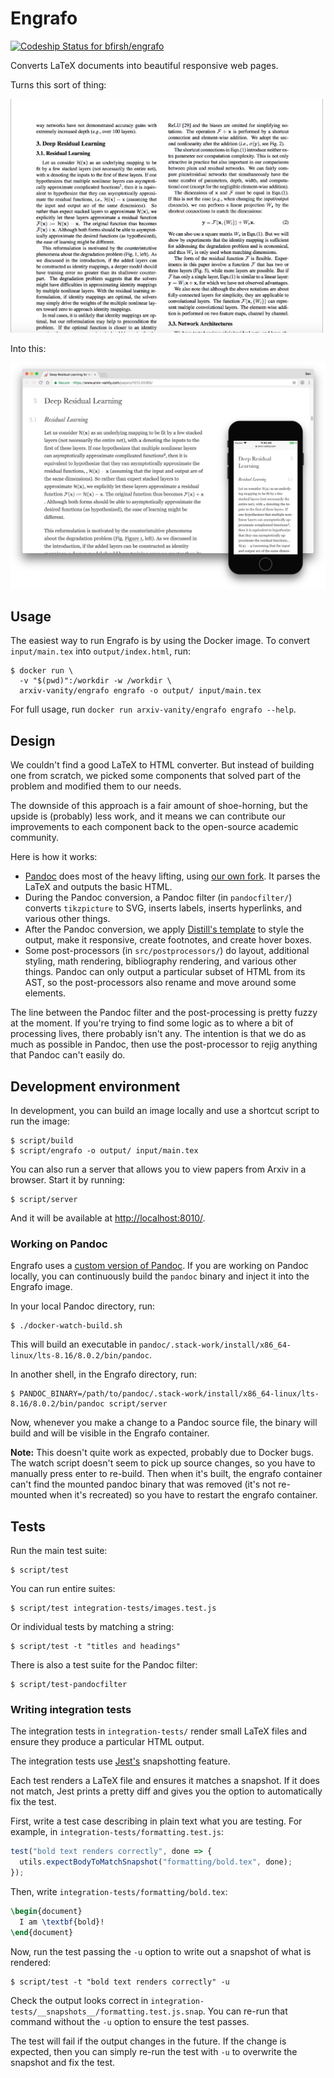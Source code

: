 # Engrafo

[ ![Codeship Status for bfirsh/engrafo](https://app.codeship.com/projects/df36a360-5b2c-0135-2a70-66335668a83b/status?branch=master)](https://app.codeship.com/projects/237445)

Converts LaTeX documents into beautiful responsive web pages.

Turns this sort of thing:

<img src="docs/screenshot-pdf.png" width="500">

Into this:

<img src="docs/screenshot-screens.png">

## Usage

The easiest way to run Engrafo is by using the Docker image. To convert `input/main.tex` into `output/index.html`, run:

    $ docker run \
      -v "$(pwd)":/workdir -w /workdir \
      arxiv-vanity/engrafo engrafo -o output/ input/main.tex

For full usage, run `docker run arxiv-vanity/engrafo engrafo --help`.

## Design

We couldn't find a good LaTeX to HTML converter. But instead of building one from scratch, we picked some components that solved part of the problem and modified them to our needs.

The downside of this approach is a fair amount of shoe-horning, but the upside is (probably) less work, and it means we can contribute our improvements to each component back to the open-source academic community.

Here is how it works:

* [Pandoc](http://pandoc.org/) does most of the heavy lifting, using [our own fork](https://github.com/arxiv-vanity/pandoc). It parses the LaTeX and outputs the basic HTML.
* During the Pandoc conversion, a Pandoc filter (in `pandocfilter/`) converts `tikzpicture` to SVG, inserts labels, inserts hyperlinks, and various other things.
* After the Pandoc conversion, we apply [Distill's template](https://github.com/distillpub/template) to style the output, make it responsive, create footnotes, and create hover boxes.
* Some post-processors (in `src/postprocessors/`) do layout, additional styling, math rendering, bibliography rendering, and various other things. Pandoc can only output a particular subset of HTML from its AST, so the post-processors also rename and move around some elements.

The line between the Pandoc filter and the post-processing is pretty fuzzy at the moment. If you're trying to find some logic as to where a bit of processing lives, there probably isn't any. The intention is that we do as much as possible in Pandoc, then use the post-processor to rejig anything that Pandoc can't easily do.

## Development environment

In development, you can build an image locally and use a shortcut script to run the image:

    $ script/build
    $ script/engrafo -o output/ input/main.tex

You can also run a server that allows you to view papers from Arxiv in a browser. Start it by running:

    $ script/server

And it will be available at [http://localhost:8010/](http://localhost:8010/).

### Working on Pandoc

Engrafo uses a [custom version of Pandoc](https://github.com/arxiv-vanity/pandoc). If you are working on Pandoc locally, you can continuously build the `pandoc` binary and inject it into the Engrafo image.

In your local Pandoc directory, run:

    $ ./docker-watch-build.sh

This will build an executable in `pandoc/.stack-work/install/x86_64-linux/lts-8.16/8.0.2/bin/pandoc`.

In another shell, in the Engrafo directory, run:

    $ PANDOC_BINARY=/path/to/pandoc/.stack-work/install/x86_64-linux/lts-8.16/8.0.2/bin/pandoc script/server

Now, whenever you make a change to a Pandoc source file, the binary will build and will be visible in the Engrafo container.

**Note:** This doesn't quite work as expected, probably due to Docker bugs. The watch script doesn't seem to pick up source changes, so you have to manually press enter to re-build. Then when it's built, the engrafo container can't find the mounted pandoc binary that was removed (it's not re-mounted when it's recreated) so you have to restart the engrafo container.

## Tests

Run the main test suite:

    $ script/test

You can run entire suites:

    $ script/test integration-tests/images.test.js

Or individual tests by matching a string:

    $ script/test -t "titles and headings"

There is also a test suite for the Pandoc filter:

    $ script/test-pandocfilter

### Writing integration tests

The integration tests in `integration-tests/` render small LaTeX files and ensure they produce a particular HTML output.

The integration tests use [Jest's](http://facebook.github.io/jest/) snapshotting feature.

Each test renders a LaTeX file and ensures it matches a snapshot. If it does not match, Jest prints a pretty diff and gives you the option to automatically fix the test.

First, write a test case describing in plain text what you are testing. For example, in `integration-tests/formatting.test.js`:

```javascript
test("bold text renders correctly", done => {
  utils.expectBodyToMatchSnapshot("formatting/bold.tex", done);
});
```

Then, write `integration-tests/formatting/bold.tex`:

```latex
\begin{document}
  I am \textbf{bold}!
\end{document}
```

Now, run the test passing the `-u` option to write out a snapshot of what is rendered:

    $ script/test -t "bold text renders correctly" -u

Check the output looks correct in `integration-tests/__snapshots__/formatting.test.js.snap`. You can re-run that command without the `-u` option to ensure the test passes.

The test will fail if the output changes in the future. If the change is expected, then you can simply re-run the test with `-u` to overwrite the snapshot and fix the test.
